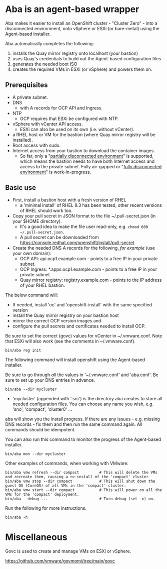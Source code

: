 # Aba is an agent-based wrapper

Aba makes it easier to install an OpenShift cluster - "Cluster Zero" - into a disconnected environment, onto vSphere or ESXi (or bare-metal) using the Agent-based installer.

Aba automatically completes the following:
1. installs the Quay mirror registry onto localhost (your bastion) 
1. uses Quay's credentials to build out the Agent-based configuration files
1. generates the needed boot ISO
1. creates the required VMs in ESXi (or vSphere) and powers them on. 

## Prerequisites

- A private subnet.
- DNS
   - with A records for OCP API and Ingress.
- NTP
   - OCP requires that ESXi be configured with NTP.
- vSphere with vCenter API access.  
   - ESXi can also be used on its own (i.e. without vCenter).
- a RHEL host or VM for the bastion (where Quay mirror registry will be installed). 
- Root access with sudo.
- Internet access from your bastion to download the container images.
   - So far, only a "[partially disconnected environment](https://docs.openshift.com/container-platform/4.14/installing/disconnected_install/installing-mirroring-disconnected.html#mirroring-image-set-partial)" is supported, which means the bastion needs to have both Internet access and access to the private subnet.  Fully air-gapped or "[fully disconnected environment](https://docs.openshift.com/container-platform/4.14/installing/disconnected_install/installing-mirroring-disconnected.html#mirroring-image-set-full)" is work-in-progress. 

## Basic use 

- First, install a bastion host with a fresh version of RHEL
   - a 'minimal install' of RHEL 9.3 has been tested, other recent versions of RHEL should work too.
- Copy your pull secret in JSON format to the file ~/.pull-secret.json (in your $HOME directory).
   - It's a good idea to make the file user read-only, e.g. `chmod 600 ~/.pull-secret.json`.
   - A pull secret can be downloaded from https://console.redhat.com/openshift/install/pull-secret
- Create the needed DNS A records for the following, *for example* (use your own domain):
   - OCP API: api.ocp1.example.com - points to a free IP in your private subnet. 
   - OCP Ingress: *.apps.ocp1.example.com - points to a free IP in your private subnet. 
   - Quay mirror registry: registry.example.com - points to the IP address of your RHEL bastion. 

The below command will:
  - If needed, install 'oc' and 'openshift-install' with the same specified version
  - install the Quay mirror registry on your bastion host
  - mirror the correct OCP version images and 
  - configure the pull secrets and certificates needed to install OCP. 

Be sure to set the correct (govc) values for vCenter in ~/.vmware.conf.  Note that ESXi will also work (see the comments in ~/.vmware.conf).

```
bin/aba reg init 
```

The following command will install openshift using the Agent-based installer. 

Be sure to go through *all* the values in '~/.vmware.conf' and 'aba.conf'. Be sure to set up your DNS entries in advance. 

```
bin/aba --dir mycluster
```

- 'mycluster' (appended with '.src') is the directory aba creates to store all needed configuration files.  You can choose any name you wish, e.g. 'sno', 'compact', 'cluster0' ...

aba will show you the install progress.  If there are any issues - e.g. missing DNS records - fix them and then run the same command again.  All commands should be idempotent.

You can also run this command to monitor the progress of the Agent-based installer.

```
bin/aba mon --dir mycluster
```

Other examples of commands, when working with VMware:

```
bin/aba vmw refresh --dir compact         # This will delete the VMs and recreate them, causing a re-install of the 'compact' cluster
bin/aba vmw stop --dir compact            # This will shut down the guest OS (CoreOS) of all VMs in the 'compact' cluster.
bin/aba vmw start --dir compact           # This will power on all the VMs for the 'compact' deployment. 
bin/aba --debug ...                       # Turn debug (set -x) on.
```

Run the following for more instructions.

```
bin/aba -h 
```



# Miscellaneous

Govc is used to create and manage VMs on ESXi or vSphere.

https://github.com/vmware/govmomi/tree/main/govc

